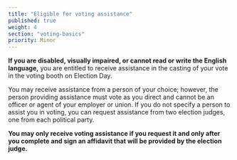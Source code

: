 ```yaml
---
title: "Eligible for voting assistance"
published: true
weight: 4
section: "voting-basics"
priority: Minor
---
```


**If you are disabled, visually impaired, or cannot read or write the English language,** you are entitled to receive assistance in the casting of your vote in the voting booth on Election Day.  

You may receive assistance from a person of your choice; however, the person providing assistance must vote as you direct and cannot be an officer or agent of your employer or union. If you do not specify a person to assist you in voting, you can request assistance from two election judges, one from each political party.  

**You may only receive voting assistance if you request it and only after you complete and sign an affidavit that will be provided by the election judge.**  
